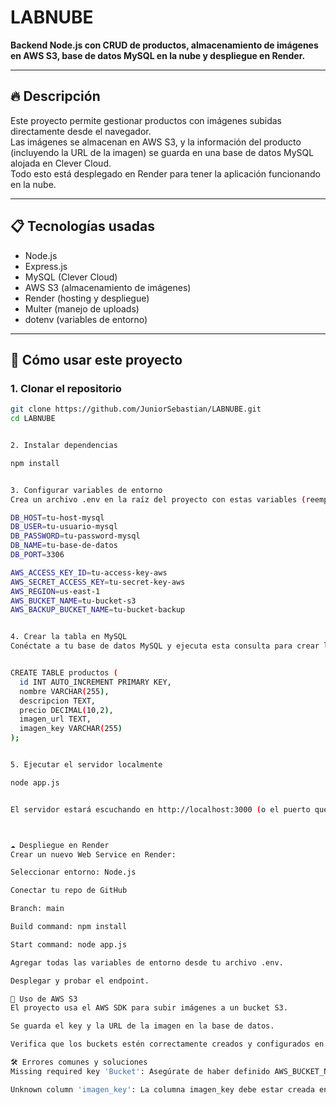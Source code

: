# LABNUBE

**Backend Node.js con CRUD de productos, almacenamiento de imágenes en AWS S3, base de datos MySQL en la nube y despliegue en Render.**

---

## 🔥 Descripción

Este proyecto permite gestionar productos con imágenes subidas directamente desde el navegador.  
Las imágenes se almacenan en AWS S3, y la información del producto (incluyendo la URL de la imagen) se guarda en una base de datos MySQL alojada en Clever Cloud.  
Todo esto está desplegado en Render para tener la aplicación funcionando en la nube.

---

## 📋 Tecnologías usadas

- Node.js
- Express.js
- MySQL (Clever Cloud)
- AWS S3 (almacenamiento de imágenes)
- Render (hosting y despliegue)
- Multer (manejo de uploads)
- dotenv (variables de entorno)

---

## 🚀 Cómo usar este proyecto

### 1. Clonar el repositorio

```bash
git clone https://github.com/JuniorSebastian/LABNUBE.git
cd LABNUBE


2. Instalar dependencias

npm install


3. Configurar variables de entorno
Crea un archivo .env en la raíz del proyecto con estas variables (reemplaza con tus propios datos):

DB_HOST=tu-host-mysql
DB_USER=tu-usuario-mysql
DB_PASSWORD=tu-password-mysql
DB_NAME=tu-base-de-datos
DB_PORT=3306

AWS_ACCESS_KEY_ID=tu-access-key-aws
AWS_SECRET_ACCESS_KEY=tu-secret-key-aws
AWS_REGION=us-east-1
AWS_BUCKET_NAME=tu-bucket-s3
AWS_BACKUP_BUCKET_NAME=tu-bucket-backup


4. Crear la tabla en MySQL
Conéctate a tu base de datos MySQL y ejecuta esta consulta para crear la tabla productos:


CREATE TABLE productos (
  id INT AUTO_INCREMENT PRIMARY KEY,
  nombre VARCHAR(255),
  descripcion TEXT,
  precio DECIMAL(10,2),
  imagen_url TEXT,
  imagen_key VARCHAR(255)
);


5. Ejecutar el servidor localmente

node app.js


El servidor estará escuchando en http://localhost:3000 (o el puerto que configures).



☁️ Despliegue en Render
Crear un nuevo Web Service en Render:

Seleccionar entorno: Node.js

Conectar tu repo de GitHub

Branch: main

Build command: npm install

Start command: node app.js

Agregar todas las variables de entorno desde tu archivo .env.

Desplegar y probar el endpoint.

🔑 Uso de AWS S3
El proyecto usa el AWS SDK para subir imágenes a un bucket S3.

Se guarda el key y la URL de la imagen en la base de datos.

Verifica que los buckets estén correctamente creados y configurados en la región indicada (AWS_REGION).

🛠 Errores comunes y soluciones
Missing required key 'Bucket': Asegúrate de haber definido AWS_BUCKET_NAME en las variables de entorno.

Unknown column 'imagen_key': La columna imagen_key debe estar creada en tu tabla productos.


